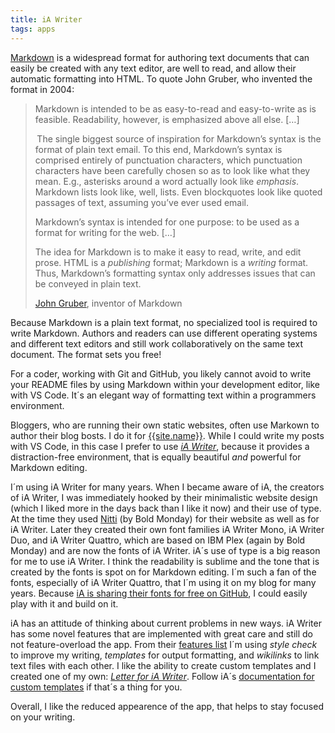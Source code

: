 ```yaml
---
title: iA Writer
tags: apps
---
```

[Markdown](https://daringfireball.net/projects/markdown/syntax) is a widespread format for authoring text documents that can easily be created with any text editor, are well to read, and allow their automatic formatting into HTML. To quote John Gruber, who invented the format in 2004:

> Markdown is intended to be as easy-to-read and easy-to-write as is feasible. Readability, however, is emphasized above all else. 
> […]
> 
>  The single biggest source of inspiration for Markdown’s syntax is the format of plain text email. To this end, Markdown’s syntax is comprised entirely of punctuation characters, which punctuation characters have been carefully chosen so as to look like what they mean. E.g., asterisks around a word actually look like *emphasis*. Markdown lists look like, well, lists. Even blockquotes look like quoted passages of text, assuming you’ve ever used email.
>
> Markdown’s syntax is intended for one purpose: to be used as a format for writing for the web.
> […]
> 
> The idea for Markdown is to make it easy to read, write, and edit prose. HTML is a *publishing* format; Markdown is a *writing* format. Thus, Markdown’s formatting syntax only addresses issues that can be conveyed in plain text.
> <footer><a href="https://daringfireball.net ">John Gruber</a>, inventor of Markdown</footer>

Because Markdown is a plain text format, no specialized tool is required to write Markdown. Authors and readers can use different operating systems and different text editors and still work collaboratively on the same text document. The format sets you free! 

For a coder, working with Git and GitHub, you likely cannot avoid to write your README files by using Markdown within your development editor, like with VS Code. It´s an elegant way of formatting text within a programmers environment.

Bloggers, who are running their own static websites, often use Markown to author their blog bosts. I do it for [{{site.name}}](/). While I could write my posts with VS Code, in this case I prefer to use [<cite>iA Writer</cite>](https://ia.net/writer), because it provides a distraction-free environment, that is equally beautiful *and* powerful for Markdown editing.

I´m using iA Writer for many years. When I became aware of iA, the creators of iA Writer, I was immediately hooked by their minimalistic website design (which I liked more in the days back than I like it now) and their use of type. At the time they used [Nitti](https://www.boldmonday.com/typeface/nitti/) (by Bold Monday) for their website as well as for iA Writer. Later they created their own font families iA Writer Mono, iA Writer Duo, and iA Writer Quattro, which are based on IBM Plex (again by Bold Monday) and are now the fonts of iA Writer. iA´s use of type is a big reason for me to use iA Writer. I think the readability is sublime and the tone that is created by the fonts is spot on for Markdown editing. I´m such a fan of the fonts, especially of iA Writer Quattro, that I´m using it on my blog for many years.  Because [iA is sharing their fonts for free on GitHub](https://github.com/iaolo/iA-Fonts), I could easily play with it and build on it. 

iA has an attitude of thinking about current problems in new ways. iA Writer has some novel features  that are implemented with great care and still do not feature-overload the app. From their [features list](https://ia.net/writer) I´m using *style check* to improve my writing, *templates* for output formatting, and *wikilinks* to link text files with each other. I like the ability to create custom templates and I created one of my own: [<cite>Letter for iA Writer</cite>](/tools/ia-letter/). Follow iA´s [documentation for custom templates](https://ia.net/writer/support/preview/custom-templates) if that´s a thing for you.

Overall, I like the reduced appearence of the app, that helps to stay focused on your writing.



